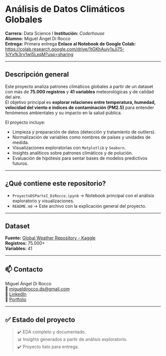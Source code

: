 #  Análisis de Datos Climáticos Globales  

**Carrera:** Data Science I
**Institución:** *Coderhouse*  
**Alumno:** Miguel Ángel Di Rocco  
**Entrega:** Primera entrega 
**Enlace al Notebook de Google Colab:** https://colab.research.google.com/drive/1tGKhAuiy1sJj75-1cYxfk3ry1wI5LxqM?usp=sharing

---

##  Descripción general

Este proyecto analiza patrones climáticos globales a partir de un dataset con más de **75.000 registros** y **41 variables** meteorológicas y de calidad del aire.  
El objetivo principal es **explorar relaciones entre temperatura, humedad, velocidad del viento e índices de contaminación (PM2.5)** para entender fenómenos ambientales y su impacto en la salud pública.  

El proyecto incluye:  
- Limpieza y preparación de datos (detección y tratamiento de outliers).  
- Normalización de variables como nombres de países y unidades de medida.  
- Visualizaciones exploratorias con `Matplotlib` y `Seaborn`.  
- Insights analíticos sobre patrones climáticos y de polución.  
- Evaluación de hipótesis para sentar bases de modelos predictivos futuros.  

---

##  ¿Qué contiene este repositorio?

- `ProyectoDSParteI_DiRocco.ipynb` → Notebook principal con el análisis exploratorio y visualizaciones.  
- `README.md` → Este archivo con la explicación general del proyecto.  

---

##  Dataset

**Fuente:** [Global Weather Repository - Kaggle](https://www.kaggle.com/datasets/nelgiriyewithana/global-weather-repository)  
**Registros:** 75.000+  
**Variables:** 41  

---

## 📫 Contacto  

Miguel Ángel Di Rocco  
📧 migueldirocco.ds@gmail.com  
🔗 [LinkedIn](https://www.linkedin.com/in/miguelangeldirocco/)  
📁 [Portfolio](https://github.com/MiguelAngelDiRocco)  

---

## ✅ Estado del proyecto

> ✔️ EDA completo y documentado.  
> 📊 Insights generados a partir de análisis exploratorio.  
> ✔️ Proyecto listo para entrega.  
